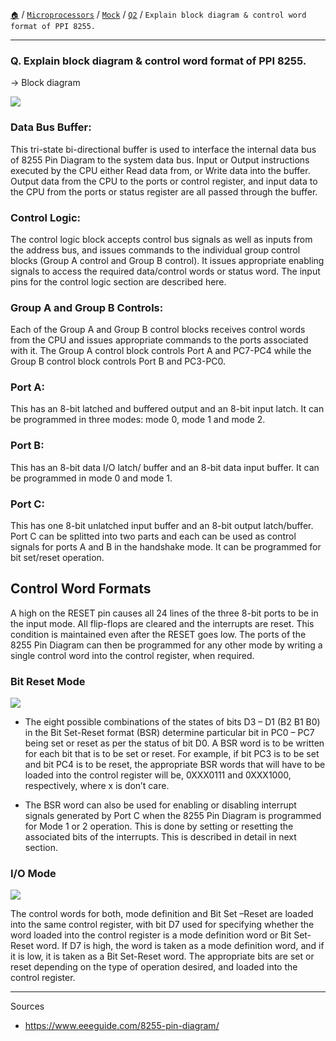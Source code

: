 [`🏠`](/) / [`Microprocessors`](/s/mp/) / [`Mock`](/s/mp/mock/) / [`Q2`](/s/mp/mock/q2/) / `Explain block diagram & control word format of PPI 8255.`

<hr />

### Q. Explain block diagram & control word format of PPI 8255.

→ Block diagram

![](https://www.eeeguide.com/wp-content/uploads/2018/08/Pin-Diagram-of-8255-Microprocessor-3.jpg)

### Data Bus Buffer:
This tri-state bi-directional buffer is used to interface the internal data bus of 8255 Pin Diagram to the system data bus.
Input or Output instructions executed by the CPU either Read data from, or Write data into the buffer.
Output data from the CPU to the ports or control register, and input data to the CPU from the ports or status register are all passed through the buffer.

### Control Logic:
The control logic block accepts control bus signals as well as inputs from the address bus,
and issues commands to the individual group control blocks (Group A control and Group B control).
It issues appropriate enabling signals to access the required data/control words or status word. The input pins for the control logic section are described here.

### Group A and Group B Controls:
Each of the Group A and Group B control blocks receives control words from the CPU and issues appropriate commands to the ports associated with it.
The Group A control block controls Port A and PC7-PC4 while the Group B control block controls Port B and PC3-PC0.

### Port A:
This has an 8-bit latched and buffered output and an 8-bit input latch. It can be programmed in three modes: mode 0, mode 1 and mode 2.

### Port B:
This has an 8-bit data I/O latch/ buffer and an 8-bit data input buffer. It can be programmed in mode 0 and mode 1.

### Port C:
This has one 8-bit unlatched input buffer and an 8-bit output latch/buffer.
Port C can be splitted into two parts and each can be used as control signals for ports A and B in the handshake mode.
It can be programmed for bit set/reset operation.

## Control Word Formats
A high on the RESET pin causes all 24 lines of the three 8-bit ports to be in the input mode.
All flip-flops are cleared and the interrupts are reset. This condition is maintained even after the RESET goes low.
The ports of the 8255 Pin Diagram can then be programmed for any other mode by writing a single control word into the control register, when required.

### Bit Reset Mode

![](https://www.eeeguide.com/wp-content/uploads/2018/08/Pin-Diagram-of-8255-Microprocessor-5.jpg)

* The eight possible combinations of the states of bits D3 – D1 (B2 B1 B0) in the Bit Set-Reset format (BSR) determine particular bit in
PC0 – PC7 being set or reset as per the status of bit D0. A BSR word is to be written for each bit that is to be set or reset.
For example, if bit PC3 is to be set and bit PC4 is to be reset, the appropriate BSR words that will have to be loaded into the
control register will be, 0XXX0111 and 0XXX1000, respectively, where x is don’t care.

* The BSR word can also be used for enabling or disabling interrupt signals generated by Port C when the 8255 Pin Diagram is programmed for Mode 1 or 2 operation.
This is done by setting or resetting the associated bits of the interrupts. This is described in detail in next section.

### I/O Mode

![](https://www.eeeguide.com/wp-content/uploads/2018/08/Pin-Diagram-of-8255-Microprocessor-6.jpg)

The control words for both, mode definition and Bit Set –Reset are loaded into the same control register, with bit D7 used for specifying whether
the word loaded into the control register is a mode definition word or Bit Set-Reset word.
If D7 is high, the word is taken as a mode definition word, and if it is low, it is taken as a Bit Set-Reset word.
The appropriate bits are set or reset depending on the type of operation desired, and loaded into the control register.

<hr />

Sources

- https://www.eeeguide.com/8255-pin-diagram/
